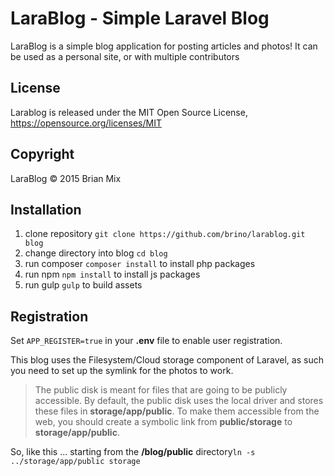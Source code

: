 # LaraBlog - Simple Laravel Blog

LaraBlog is a simple blog application for posting articles and photos! It can be used as a personal site, or with multiple contributors

## License

Larablog is released under the MIT Open Source License, <https://opensource.org/licenses/MIT>

## Copyright

LaraBlog &copy; 2015 Brian Mix

## Installation

1. clone repository `git clone https://github.com/brino/larablog.git blog`
2. change directory into blog `cd blog`
2. run composer `composer install` to install php packages
3. run npm `npm install` to install js packages
4. run gulp `gulp` to build assets

## Registration

Set `APP_REGISTER=true` in your **.env** file to enable user registration.

This blog uses the Filesystem/Cloud storage component of Laravel, as such you need to set up the symlink for the photos to work.


> The public disk is meant for files that are going to be publicly accessible. By default, the public disk uses the local 
> driver and stores these files in **storage/app/public**. To make them accessible from the web, you should create a symbolic 
> link from **public/storage** to **storage/app/public**.

So, like this ... starting from the **/blog/public** directory`ln -s ../storage/app/public storage`

